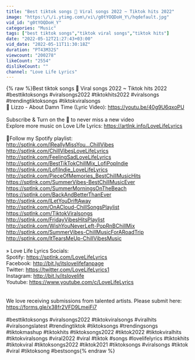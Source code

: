 ```yaml
---
title: "Best tiktok songs 🍯 Viral songs 2022 ~ Tiktok hits 2022"
image: "https:\/\/i.ytimg.com\/vi\/g0tYOQDoH_Y\/hqdefault.jpg"
vid_id: "g0tYOQDoH_Y"
categories: "Music"
tags: ["best tiktok songs","tiktok viral songs","tiktok hits"]
date: "2022-05-12T21:27:43+03:00"
vid_date: "2022-05-11T11:30:18Z"
duration: "PT43M32S"
viewcount: "200278"
likeCount: "2554"
dislikeCount: ""
channel: "Love Life Lyrics"
---
```

{% raw %}Best tiktok songs 🍯 Viral songs 2022 ~ Tiktok hits 2022<br />#besttiktoksongs #viralsongs2022 #tiktokhits2022 #viralsongs #trendingtiktoksongs #tiktokviralsongs<br />🍰 Lizzo - About Damn Time (Lyric Video): <a rel="nofollow" target="blank" href="https://youtu.be/40g9U6qxoPU">https://youtu.be/40g9U6qxoPU</a><br /><br />Subscribe &amp; Turn on the 🔔 to never miss a new video <br />Explore more music on Love Life Lyrics: <a rel="nofollow" target="blank" href="https://artlnk.info/LoveLifeLyrics">https://artlnk.info/LoveLifeLyrics</a><br /><br />📀Follow my Spotify playlist: <br /><a rel="nofollow" target="blank" href="http://sptlnk.com/IReallyMissYou...ChillVibes">http://sptlnk.com/IReallyMissYou...ChillVibes</a><br /><a rel="nofollow" target="blank" href="http://sptlnk.com/ChillVibesLoveLifeLyrics">http://sptlnk.com/ChillVibesLoveLifeLyrics</a><br /><a rel="nofollow" target="blank" href="http://sptlnk.com/FeelingSadLoveLifeLyrics">http://sptlnk.com/FeelingSadLoveLifeLyrics</a><br /><a rel="nofollow" target="blank" href="http://sptlnk.com/BestTikTokChillMix_LofiPopIndie">http://sptlnk.com/BestTikTokChillMix_LofiPopIndie</a><br /><a rel="nofollow" target="blank" href="http://sptlnk.com/LofiIndie_LoveLifeLyrics">http://sptlnk.com/LofiIndie_LoveLifeLyrics</a><br /><a rel="nofollow" target="blank" href="http://sptlnk.com/PieceOfMemories_BestChillMusicHits">http://sptlnk.com/PieceOfMemories_BestChillMusicHits</a><br /><a rel="nofollow" target="blank" href="https://sptlnk.com/SummerVibes-BestChillMusicEver">https://sptlnk.com/SummerVibes-BestChillMusicEver</a><br /><a rel="nofollow" target="blank" href="https://sptlnk.com/SummerMorningsOnTheBeach">https://sptlnk.com/SummerMorningsOnTheBeach</a><br /><a rel="nofollow" target="blank" href="https://sptlnk.com/BackAndBetterThanEver">https://sptlnk.com/BackAndBetterThanEver</a><br /><a rel="nofollow" target="blank" href="http://sptlnk.com/ILetYouDriftAway">http://sptlnk.com/ILetYouDriftAway</a><br /><a rel="nofollow" target="blank" href="http://sptlnk.com/OnACloud-ChillSongsPlaylist">http://sptlnk.com/OnACloud-ChillSongsPlaylist</a><br /><a rel="nofollow" target="blank" href="https://sptlnk.com/TiktokViralsongs">https://sptlnk.com/TiktokViralsongs</a><br /><a rel="nofollow" target="blank" href="http://sptlnk.com/FridayVibesHitsPlaylist">http://sptlnk.com/FridayVibesHitsPlaylist</a><br /><a rel="nofollow" target="blank" href="http://sptlnk.com/WishYouNeverLeft-PopRnBChillMix">http://sptlnk.com/WishYouNeverLeft-PopRnBChillMix</a><br /><a rel="nofollow" target="blank" href="http://sptlnk.com/SummerVibes-ChillMusicForARoadTrip">http://sptlnk.com/SummerVibes-ChillMusicForARoadTrip</a><br /><a rel="nofollow" target="blank" href="http://sptlnk.com/ItTearsMeUp-ChillVibesMusic">http://sptlnk.com/ItTearsMeUp-ChillVibesMusic</a><br /><br />» Love Life Lyrics Socials:<br />Spotify: <a rel="nofollow" target="blank" href="https://sptlnk.com/LoveLifeLyrics">https://sptlnk.com/LoveLifeLyrics</a><br />Facebook: <a rel="nofollow" target="blank" href="http://bit.ly/itslovelifefanpage">http://bit.ly/itslovelifefanpage</a><br />Twitter: <a rel="nofollow" target="blank" href="https://twitter.com/LoveLifeLyrics1">https://twitter.com/LoveLifeLyrics1</a><br />Instagram: <a rel="nofollow" target="blank" href="http://bit.ly/itslovelife">http://bit.ly/itslovelife</a><br />Youtube: <a rel="nofollow" target="blank" href="https://www.youtube.com/c/LoveLifeLyrics">https://www.youtube.com/c/LoveLifeLyrics</a><br /><br /><br />We love receiving submissions from talented artists. Please submit here: <br /><a rel="nofollow" target="blank" href="https://forms.gle/x38fr2VFD9LmeiFi7">https://forms.gle/x38fr2VFD9LmeiFi7</a><br /><br />#besttiktoksongs #viralsongs2022 #tiktokviralsongs #viralhits #viralsongslatest #trendingtiktok #tiktoksongs #trendingsongs #tiktokmashup #tiktokhits #tiktoksongs2022 #tiktok2022 #tiktokviralhits #tiktokviralsongs #viral2022 #viral #tiktok #songs #lovelifelyrics #tiktokhits #tiktokviral #tiktoksongs2022 #tiktok2021 #tiktoksongs #viralsongs #tiktok #viral #tiktoksong #bestsongs{% endraw %}
